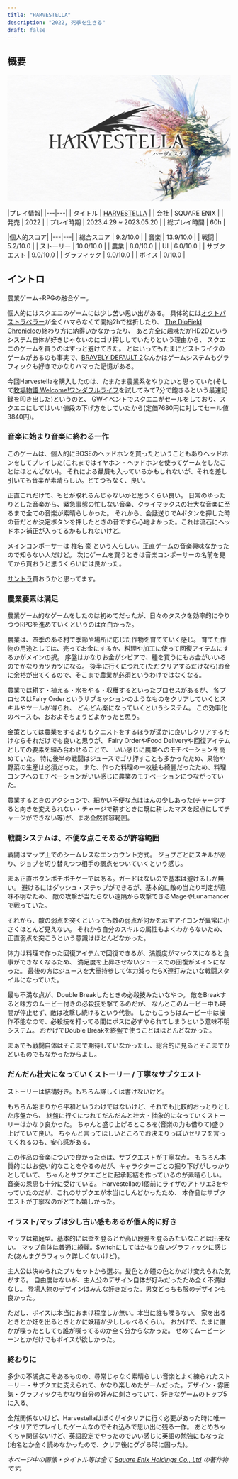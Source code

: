 ```yaml
---
title: "HARVESTELLA"
description: "2022, 死季を生きる"
draft: false
---
```


## 概要

![Harvestella](./harvestella.jpg)

|プレイ情報|
|---|---|
| タイトル | [HARVESTELLA](https://www.jp.square-enix.com/harvestella/) |
| 会社 | SQUARE ENIX |
| 発売 | 2022 |
| プレイ時期 | 2023.4.29 ~ 2023.05.20 |
| 総プレイ時間 | 60h |

|個人的スコア|
|---|---|
| 総合スコア | 9.2/10.0  |
| 音楽 | 13.9/10.0 |
| 戦闘 | 5.2/10.0 |
| ストーリー | 10.0/10.0 |
| 農業 | 8.0/10.0 |
| UI | 6.0/10.0 |
| サブクエスト | 9.0/10.0 |
| グラフィック | 9.0/10.0 |
| ボイス | 0/10.0 |

## イントロ

農業ゲーム+RPGの融合ゲー。

個人的にはスクエニのゲームには少し苦い思い出がある。
具体的には[オクトパストラベラー](https://www.jp.square-enix.com/octopathtraveler/)が全くハマらなくて開始2hで挫折したり、
[The DioField Chronicle](https://www.jp.square-enix.com/diofieldchronicle/)の終わり方に納得いかなかったり、
あと完全に趣味だがHD2Dというシステム自体が好きじゃないのにゴリ押ししていたりという理由から、
スクエニのゲームを買うのはずっと避けてきた。
とはいってもたまにどストライクのゲームがあるのも事実で、[BRAVELY DEFAULT 2](https://www.jp.square-enix.com/bd2/)なんかはゲームシステムもグラフィックも好きでかなりハマった記憶がある。

今回Harvestellaを購入したのは、たまたま農業系をやりたいと思っていた(そして[牧場物語 Welcome!ワンダフルライフ](https://www.bokumono.com/series/welcome/)を試してみて7分で飽きるという最速記録を叩き出した)というのと、
GWイベントでスクエニがセールをしており、スクエニにしてはいい値段の下げ方をしていたから(定価7680円に対してセール値3840円)。

### 音楽に始まり音楽に終わる一作

このゲームは、個人的にBOSEのヘッドホンを買ったということもありヘッドホンをしてプレイした(これまではイヤホン・ヘッドホンを使ってゲームをしたことはほとんどない)。
それによる贔屓も入っているかもしれないが、それを差し引いても音楽が素晴らしい。とてつもなく、良い。

正直これだけで、もとが取れるんじゃないかと思うくらい良い。
日常のゆったりとした音楽から、緊急事態の忙しない音楽、クライマックスの壮大な音楽に至るまで全ての音楽が素晴らしかった。
それから、会話送りでAボタンを押した時の音だとか決定ボタンを押したときの音ですら心地よかった。これは流石にヘッドホン補正が入ってるかもしれないけど。

メインコンポーサーは 椎名 豪 という人らしい。正直ゲームの音楽興味なかったので知らない人だけど。
次にゲームを買うときは音楽コンポーサーの名前を見てから買おうと思うくらいには良かった。

[サントラ](https://www.jp.square-enix.com/music/lineup/item/SQEX-50160.html)買おうかと思ってます。

### 農業要素は満足

農業ゲーム的なゲームをしたのは初めてだったが、日々のタスクを効率的にやりつつRPGを進めていくというのは面白かった。

農業は、四季のある村で季節や場所に応じた作物を育てていく感じ。
育てた作物の用途としては、売ってお金にするか、料理や加工に使って回復アイテムにするかがメインの択。
序盤はかなりお金がシビアで、種を買うにもお金がいいるのでかなりカツカツになる。
後半に行くにつれて(ただクリアするだけなら)お金に余裕が出てくるので、そこまで農業が必須というわけではなくなる。

農業では耕す・植える・水をやる・収穫するといったプロセスがあるが、
各プロセスはFairy Orderというサブミッションのようなものをクリアしていくとスキルやツールが得られ、
どんどん楽になっていくというシステム。
この効率化のペースも、おおよそちょうどよかったと思う。

金策としては農業をするよりもクエストをするほうが遥かに良いしクリアするだけならそれだけでも良いと思うが、
Fairy OrderやFood Deliveryや回復アイテムとしての要素を組み合わせることで、
いい感じに農業へのモチベーションを高めていた。
特に後半の戦闘はジュースでゴリ押すことも多かったため、果物や野菜の生産は必須だった。
また、作った料理の一枚絵も綺麗だったため、料理コンプへのモチベーションがいい感じに農業のモチベーションにつながっていた。

農業するときのアクションで、細かい不便な点はほんの少しあった(チャージすると向きを変えられない・チャージで耕すときに既に耕したマスを起点にしてチャージができない等)が、まあ全然許容範囲。

### 戦闘システムは、不便な点こそあるが許容範囲

戦闘はマップ上でのシームレスなエンカウント方式。
ジョブごとにスキルがあり、ジョブを切り替えつつ相手の弱点をついていくという感じ。

まぁ正直ボタンポチポチゲーではある。ガードはないので基本は避けるしか無い。
避けるにはダッシュ・ステップができるが、基本的に敵の当たり判定が意味不明なため、
敵の攻撃が当たらない遠隔から攻撃できるMageやLunamancerで戦っていた。

それから、敵の弱点を突くといっても敵の弱点が何かを示すアイコンが異常に小さくほとんど見えない。
それから自分のスキルの属性もよくわからないため、正直弱点を突こうという意識はほとんどなかった。

体力は料理で作った回復アイテムで回復できるが、満腹度がマックスになると食事ができなくなるため、
満足度を上昇させないジュースでの回復がメインになった。
最後の方はジュースを大量持参して体力減ったらX連打みたいな戦闘スタイルになっていた。

最も不満な点が、Double Breakしたときの必殺技みたいなやつ。
敵をBreakすると味方のムービー付きの必殺技を撃てるのだが、
なんとこのムービー中も時間が停止せず、敵は攻撃し続けるという代物。
しかもこっちはムービー中は操作不能なので、必殺技を打ってる間にボスに必ずやられてしまうという意味不明システム。
おかげでDouble Breakを終盤で使うことはほとんどなかった。

まぁでも戦闘自体はそこまで期待していなかったし、総合的に見るとそこまでひどいものでもなかったからよし。

### だんだん壮大になっていくストーリー / 丁寧なサブクエスト

ストーリーは結構好き。もちろん詳しくは書けないけど。

もちろん始まりから平和というわけではないけど、それでも比較的おっとりとした序盤から、
終盤に行くにつれてだんだんと壮大・抽象的になっていくストーリーはかなり良かった。
ちゃんと盛り上げるところを(音楽の力も借りて)盛り上げていて良い。
ちゃんと言ってほしいところでお決まりっぽいセリフを言ってくれるのも、安心感がある。

この作品の音楽についで良かった点は、サブクエストが丁寧な点。
もちろん本質的にはお使い的なことをやるのだが、キャラクターごとの掘り下げがしっかりとしていて、
ちゃんとサブクエごとに起承転結を作っているのが素晴らしい。
音楽の恩恵も十分に受けている。
Harvestellaの1個前にライザのアトリエ3をやっていたのだが、これのサブクエが本当にしんどかったため、
本作品はサブクエストが丁寧なのがとても嬉しかった。

### イラスト/マップは少し古い感もあるが個人的に好き

マップは箱庭型。基本的には壁を登るとか高い段差を登るみたいなことは出来ない。
マップ自体は普通に綺麗。Switchにしてはかなり良いグラフィックに感じた(あんまグラフィック詳しくないけど)。

主人公は決められたプリセットから選ぶ。髪色とか瞳の色とかだけ変えられた気がする。
自由度はないが、主人公のデザイン自体が好みだったため全く不満はなし。
登場人物のデザインはみんな好きだった。男女どっちも服のデザインも良かった。

ただし、ボイスは本当におまけ程度しか無い。本当に誰も喋らない。
家を出るときとか畑を出るときとかに妖精が少ししゃべるくらい。
おかげで、たまに誰かが喋ったとしても誰が喋ってるのか全く分からなかった。
せめてムービーシーンとかだけでもボイスが欲しかった。

### 終わりに

多少の不満点こそあるものの、尋常じゃなく素晴らしい音楽とよく練られたストーリー・サブクエに支えられて、かなり楽しめたゲームだった。デザイン・雰囲気・グラフィックもかなり自分の好みに刺さっていて、好きなゲームのトップ5に入る。

全然関係ないけど、Harvestellaはぼくがイタリアに行く必要があった時に唯一イタリアでプレイしたゲームなのでそれ込みで思い出に残る一作。
あとめちゃくちゃ関係ないけど、英語設定でやったのでいい感じに英語の勉強にもなった(地名とか全く読めなかったので、クリア後にググる時に困った)。

*本ページ中の画像・タイトル等は全て [Square Enix Holdings Co., Ltd](https://www.square-enix.com/) の著作物です。*
